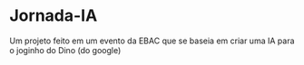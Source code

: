 # Jornada-IA
Um projeto feito em um evento da EBAC que se baseia em criar uma IA para o joginho do Dino (do google)
